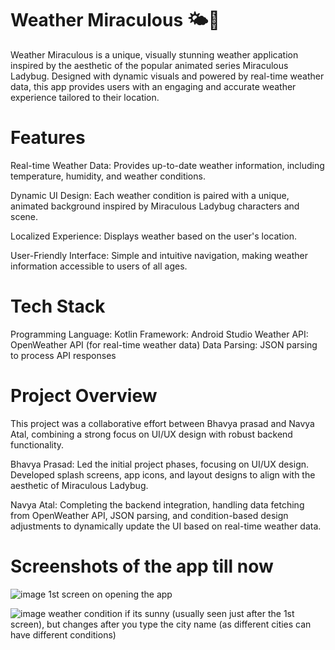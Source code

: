 # Weather Miraculous 🌤️🐞
Weather Miraculous is a unique, visually stunning weather application inspired by the aesthetic of the popular animated series Miraculous Ladybug. Designed with dynamic visuals and powered by real-time weather data, this app provides users with an engaging and accurate weather experience tailored to their location.

# Features
Real-time Weather Data: Provides up-to-date weather information, including temperature, humidity, and weather conditions.

Dynamic UI Design: Each weather condition is paired with a unique, animated background inspired by Miraculous Ladybug characters and scene.

Localized Experience: Displays weather based on the user's location.

User-Friendly Interface: Simple and intuitive navigation, making weather information accessible to users of all ages.

# Tech Stack
Programming Language: Kotlin
Framework: Android Studio
Weather API: OpenWeather API (for real-time weather data)
Data Parsing: JSON parsing to process API responses

# Project Overview
This project was a collaborative effort between Bhavya prasad and Navya Atal, combining a strong focus on UI/UX design with robust backend functionality.

Bhavya Prasad: Led the initial project phases, focusing on UI/UX design. Developed splash screens, app icons, and layout designs to align with the aesthetic of Miraculous Ladybug.

Navya Atal: Completing the backend integration, handling data fetching from OpenWeather API, JSON parsing, and condition-based design adjustments to dynamically update the UI based on real-time weather data.

# Screenshots of the app till now
![image](https://github.com/user-attachments/assets/cee47bef-cb3e-4358-a343-add7c1d7dad7)
1st screen on opening the app

![image](https://github.com/user-attachments/assets/2b6aa307-d5ac-4513-9bcb-50f2f97f8a56)
weather condition if its sunny (usually seen just after the 1st screen), but changes after you type the city name (as different cities can have different conditions)
